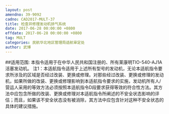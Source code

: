 ```yaml
---
layout: post
amendno: 39-9092
cadno: CAD2017-MULT-37
title: 检查并修理发动机排气系统
date: 2017-06-28 00:00:00 +0800
effdate: 2017-06-28 00:00:00 +0800
tag: MULT
categories: 民航华北地区管理局适航审定处
author: 武博
---
```


##适用范围:
本指令适用于在中华人民共和国注册的、所有莱康明TIO-540-AJ1A活塞发动机。
注1：本适航指令适用于上述所有型号的发动机，无论本适航指令要求所涉及的区域是否经过改装、更换或修理。对那些经过改装、更换或修理的发动机，如果所做的改装、更换或修理影响到本适航指令要求的实施，发动机所有人/营运人采用的等效方法必须按照本适航指令D段要求获得等效的符合性方法。其方法中应包含所做的改装、更换或修理对本适航指令所阐述的不安全状态影响的评估；而且，如果该不安全状态没有被消除，其方法中应包含针对这种不安全状态的具体的建议措施。

